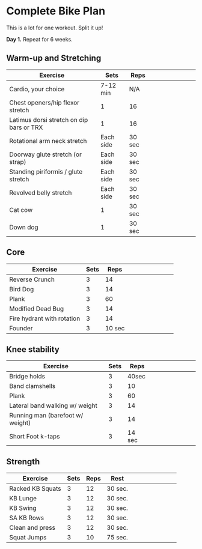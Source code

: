 # Complete Bike Plan
This is a lot for one workout. Split it up!

**Day 1.** Repeat for 6 weeks.

## Warm-up and Stretching

| Exercise                                     | Sets         | Reps   | &nbsp; | &nbsp; | &nbsp; | &nbsp; | &nbsp; | &nbsp; |
| -------------------------------------------- | ------------ | ------ | ------ | ------ | ------ | ------ | ------ | ------ |
| Cardio, your choice                          | 7-12 min     | N/A    |        |        |        |        |        |        |
| Chest openers/hip flexor stretch             | 1            | 16     |        |        |        |        |        |        |
| Latimus dorsi stretch on dip bars or TRX     | 1            | 16     |        |        |        |        |        |        |
| Rotational arm neck stretch                  | Each side    | 30 sec |        |        |        |        |        |        |
| Doorway glute stretch (or strap)             | Each side    | 30 sec |        |        |        |        |        |        |
| Standing piriformis / glute stretch          | Each side    | 30 sec |        |        |        |        |        |        |
| Revolved belly stretch                       | Each side    | 30 sec |        |        |        |        |        |        |
| Cat cow                                      | 1            | 30 sec |        |        |        |        |        |        |
| Down dog                                     | 1            | 30 sec |        |        |        |        |        |        |


## Core

| Exercise                                     | Sets         | Reps   | &nbsp; | &nbsp; | &nbsp; | &nbsp; | &nbsp; | &nbsp; |
| -------------------------------------------- | ------------ | ------ | ------ | ------ | ------ | ------ | ------ | ------ |
| Reverse Crunch                               | 3            | 14     |        |        |        |        |        |        |
| Bird Dog                                     | 3            | 14     |        |        |        |        |        |        |
| Plank                                        | 3            | 60     |        |        |        |        |        |        |
| Modified Dead Bug                            | 3            | 14     |        |        |        |        |        |        |
| Fire hydrant with rotation                   | 3            | 14     |        |        |        |        |        |        |
| Founder                                      | 3            | 10 sec |        |        |        |        |        |        |


## Knee stability

| Exercise                                     | Sets         | Reps   | &nbsp; | &nbsp; | &nbsp; | &nbsp; | &nbsp; | &nbsp; |
| -------------------------------------------- | ------------ | ------ | ------ | ------ | ------ | ------ | ------ | ------ |
| Bridge holds                                 | 3            | 40sec  |        |        |        |        |        |        |
| Band clamshells                              | 3            | 10     |        |        |        |        |        |        |
| Plank                                        | 3            | 60     |        |        |        |        |        |        |
| Lateral band walking w/ weight               | 3            | 14     |        |        |        |        |        |        |
| Running man (barefoot w/ weight)             | 3            | 14     |        |        |        |        |        |        |
| Short Foot k-taps                            | 3            | 14 sec |        |        |        |        |        |        |


## Strength

| Exercise                | Sets  | Reps | Rest    | &nbsp; | &nbsp; | &nbsp; | &nbsp; | &nbsp; | &nbsp; |
| ----------------------- | ----- | ---- | ------- | ------ | ------ | ------ | ------ | ------ | ------ |
| Racked KB Squats        | 3     | 12   | 30 sec. |        |        |        |        |        |        |
| KB Lunge                | 3     | 12   | 30 sec. |        |        |        |        |        |        |
| KB Swing                | 3     | 12   | 30 sec. |        |        |        |        |        |        |
| SA KB Rows              | 3     | 12   | 30 sec. |        |        |        |        |        |        |
| Clean and press         | 3     | 12   | 30 sec. |        |        |        |        |        |        |
| Squat Jumps             | 3     | 10   | 75 sec. |        |        |        |        |        |        |



